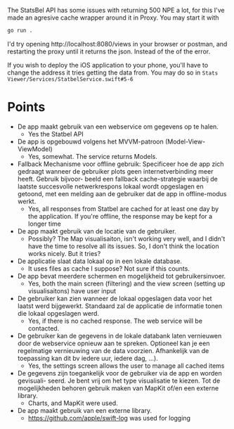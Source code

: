 The StatsBel API has some issues with returning 500 NPE a lot, for this I've made an agresive cache wrapper around it in Proxy. 
You may start it with
```bash
go run .
```
I'd try opening http://localhost:8080/views in your browser or postman,
and restarting the proxy until it returns the json. Instead of the of the error. 

If you wish to deploy the iOS application to your phone, you'll have to change the address it tries getting the data from.
You may do so in `Stats Viewer/Services/StatbelService.swift#5-6`

# Points

- De app maakt gebruik van een webservice om gegevens op te halen.
    - Yes the Statbel API
- De app is opgebouwd volgens het MVVM-patroon (Model-View-ViewModel)
    - Yes, somewhat. The service returns Models.
- Fallback Mechanisme voor offline gebruik: Specificeer hoe de app zich gedraagt
wanneer de gebruiker plots geen internetverbinding meer heeft. Gebruik bijvoor-
beeld een fallback cache-strategie waarbij de laatste succesvolle netwerkrespons lokaal wordt opgeslagen en getoond, met een melding aan de gebruiker dat de
app in offline-modus werkt.
    - Yes, all responses from Statbel are cached for at least one day by the application. If you're offline, the response may be kept for a longer time
- De app maakt gebruik van de locatie van de gebruiker.
    - Possibly? The Map visualisaiton, isn't working very well, and I didn't have the time to resolve all its issues. So, I don't think the location works nicely. But it tries?
- De applicatie slaat data lokaal op in een lokale database.
    - It uses files as cache I suppose? Not sure if this counts.
- De app bevat meerdere schermen en mogelijkheid tot gebruikersinvoer.
    - Yes, both the main screen (filtering) and the view screen (setting up visualisaitons) have user input
- De gebruiker kan zien wanneer de lokaal opgeslagen data voor het laatst werd
bijgewerkt. Standaard zal de applicatie de informatie tonen die lokaal opgeslagen
werd.
    - Yes, if there is no cached response. The web service will be contacted.
- De gebruiker kan de gegevens in de lokale databank laten vernieuwen door de
webservice opnieuw aan te spreken. Optioneel kan je een regelmatige vernieuwing
van de data voorzien. Afhankelijk van de toepassing kan dit bv iedere uur, iedere
dag, ...).
    - Yes, the settings screen allows the user to manage all cached items
- De gegevens zijn toegankelijk voor de gebruiker via de app en worden gevisuali-
seerd. Je bent vrij om het type visualisatie te kiezen. Tot de mogelijkheden behoren
gebruik maken van MapKit of/en een externe library.
    - Charts, and MapKit were used.
- De app maakt gebruik van een externe library.
    - https://github.com/apple/swift-log was used for logging

